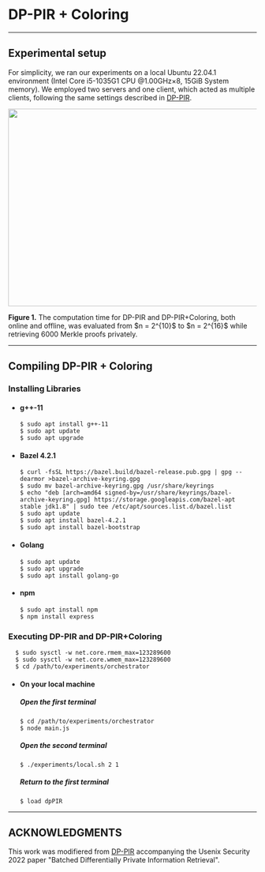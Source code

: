 # DP-PIR + Coloring

---
## Experimental setup
For simplicity, we ran our experiments on a local Ubuntu 22.04.1 environment (Intel Core i5-1035G1 CPU @1.00GHz×8, 15GiB System memory). We employed two servers and one client, which acted as multiple clients, following the same settings described in [DP-PIR](https://github.com/multiparty/DP-PIR/tree/usenix2022).

<p align="center">
  <img width="1000" height="400" src="https://github.com/cnquang/CPIR/assets/87842051/c3729bb6-133c-49f5-9b29-00793ce776bc"> 
</p>
<strong> Figure 1.</strong> The computation time for DP-PIR and DP-PIR+Coloring, both online and offline, was evaluated from $n = 2^{10}$ to $n = 2^{16}$ while retrieving 6000 Merkle proofs privately.

---
## Compiling DP-PIR + Coloring
### Installing Libraries

- #### g++-11
      $ sudo apt install g++-11
      $ sudo apt update
      $ sudo apt upgrade
- #### Bazel 4.2.1
      $ curl -fsSL https://bazel.build/bazel-release.pub.gpg | gpg --dearmor >bazel-archive-keyring.gpg
      $ sudo mv bazel-archive-keyring.gpg /usr/share/keyrings
      $ echo "deb [arch=amd64 signed-by=/usr/share/keyrings/bazel-archive-keyring.gpg] https://storage.googleapis.com/bazel-apt stable jdk1.8" | sudo tee /etc/apt/sources.list.d/bazel.list
      $ sudo apt update
      $ sudo apt install bazel-4.2.1
      $ sudo apt install bazel-bootstrap
- #### Golang
      $ sudo apt update
      $ sudo apt upgrade
      $ sudo apt install golang-go  
- #### npm
      $ sudo apt install npm
      $ npm install express

### Executing DP-PIR and DP-PIR+Coloring
      $ sudo sysctl -w net.core.rmem_max=123289600
      $ sudo sysctl -w net.core.wmem_max=123289600
      $ cd /path/to/experiments/orchestrator
- #### On your local machine
  ##### Open the first terminal
      $ cd /path/to/experiments/orchestrator
      $ node main.js
  ##### Open the second terminal
      $ ./experiments/local.sh 2 1
  ##### Return to the first terminal
      $ load dpPIR

---
## ACKNOWLEDGMENTS
This work was modifiered from [DP-PIR](https://github.com/multiparty/DP-PIR/tree/usenix2022) accompanying the Usenix Security 2022 paper "Batched Differentially Private Information Retrieval".
